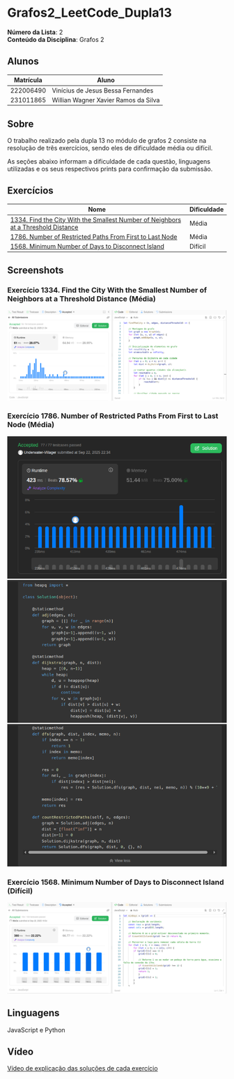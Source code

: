 # Grafos2_LeetCode_Dupla13

**Número da Lista**: 2<br>
**Conteúdo da Disciplina**: Grafos 2<br>

## Alunos
|Matrícula | Aluno |
| -- | -- |
| 222006490  |  Vinícius de Jesus Bessa Fernandes |
| 231011865  |  Willian Wagner Xavier Ramos da Silva |

## Sobre 
[Descreva os objetivos do seu projeto e como ele funciona. ]: #
O trabalho realizado pela dupla 13 no módulo de grafos 2 consiste na resolução de três exercícios, sendo eles de dificuldade média ou difícil.

As seções abaixo informam a dificuldade de cada questão, linguagens utilizadas e os seus respectivos prints para confirmação da submissão.

## Exercícios
| Nome | Dificuldade |
| -- | -- |
| [1334. Find the City With the Smallest Number of Neighbors at a Threshold Distance](https://leetcode.com/problems/find-the-city-with-the-smallest-number-of-neighbors-at-a-threshold-distance/description/)  |  Média |
| [1786. Number of Restricted Paths From First to Last Node](https://leetcode.com/problems/number-of-restricted-paths-from-first-to-last-node/description/)  |  Média |
| [1568. Minimum Number of Days to Disconnect Island](https://leetcode.com/problems/minimum-number-of-days-to-disconnect-island/description/)  |  Difícil |

## Screenshots
[Adicione 3 ou mais screenshots do projeto em funcionamento.]: #
### Exercício 1334. Find the City With the Smallest Number of Neighbors at a Threshold Distance (Média)
![Print do exercício 1334](screenshots/find-the-city.png)
### Exercício 1786. Number of Restricted Paths From First to Last Node (Média) 
![Print 1 do exercício 1786](screenshots/1786.png)
![Print 2 do exercício 1786](screenshots/1786_1.png)
![Print 3 do exercício 1786](screenshots/1786_2.png)
### Exercício 1568. Minimum Number of Days to Disconnect Island (Difícil)
![Print do exercício 1568](screenshots/minimum-number-of-days.png)

## Linguagens 
[**Linguagem**: xxxxxx<br>]: #
[**Framework**: (caso exista)]: #<br>
[Descreva os pré-requisitos para rodar o seu projeto e os comandos necessários.]: #
JavaScript e Python

## Vídeo
[Explique como usar seu projeto caso haja algum passo a passo após o comando de execução.]: #

[Vídeo de explicação das soluções de cada exercício](link)
